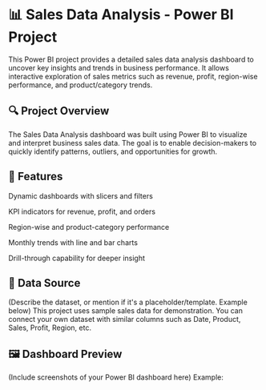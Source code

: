 # 📊 Sales Data Analysis - Power BI Project
 This Power BI project provides a detailed sales data analysis dashboard to uncover key insights and trends in business performance. It allows interactive exploration of sales metrics such as revenue, profit, region-wise performance, and product/category trends.
 
## 🔍 Project Overview
 
The Sales Data Analysis dashboard was built using Power BI to visualize and interpret business sales data. The goal is to enable decision-makers to quickly identify patterns, outliers, and opportunities for growth.

## 🚀 Features
Dynamic dashboards with slicers and filters

KPI indicators for revenue, profit, and orders

Region-wise and product-category performance

Monthly trends with line and bar charts

Drill-through capability for deeper insight

## 📁 Data Source
(Describe the dataset, or mention if it's a placeholder/template. Example below)
This project uses sample sales data for demonstration. You can connect your own dataset with similar columns such as Date, Product, Sales, Profit, Region, etc.

## 🖼️ Dashboard Preview
(Include screenshots of your Power BI dashboard here)
Example:
